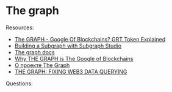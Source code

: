 # The graph


Resources:

* [The GRAPH - Google Of Blockchains? GRT Token Explained](https://www.youtube.com/watch?v=7gC7xJ_98r8&t=2s)
* [Building a Subgraph with Subgraph Studio](https://www.youtube.com/watch?v=HfDgC2oNnwo)
* [The graph docs](https://thegraph.com/docs/en/)
* [Why THE GRAPH is The Google of Blockchains](https://www.youtube.com/watch?v=mPfSWf_q77Y)
* [О проекте The Graph](https://thegraph.gitbook.io/ru/)
* [THE GRAPH: FIXING WEB3 DATA QUERYING](https://ethereum.org/en/developers/tutorials/the-graph-fixing-web3-data-querying/)

Questions:
